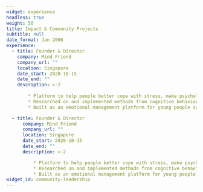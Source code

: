 ```yaml
---
widget: experience
headless: true
weight: 50
title: Impact & Community Projects
subtitle: null
date_format: Jan 2006
experience:
  - title: Founder & Director
    company: Mind Friend
    company_url: ""
    location: Singapore
    date_start: 2020-10-15
    date_end: ""
    description: >-2
      
        * Platform to help people better cope with stress, make psychology more accessible through educational content, and create safe communities for users to confide with
        * Researched on and implemented methods from cognitive behavioral therapy to change user's negative thoughts to positive ones
        * Built as an emotional management platform for young people suffering from depression and anxiety

  - title: Founder & Director
      company: Mind Friend
      company_url: ""
      location: Singapore
      date_start: 2020-10-15
      date_end: ""
      description: >-2

          * Platform to help people better cope with stress, make psychology more accessible through educational content, and create safe communities for users to confide with
          * Researched on and implemented methods from cognitive behavioral therapy to change user's negative thoughts to positive ones
          * Built as an emotional management platform for young people suffering from depression and anxiety
widget_id: community-leadership
---
```

